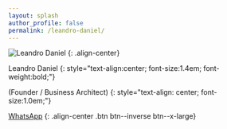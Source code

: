 ```yaml
---
layout: splash
author_profile: false
permalink: /leandro-daniel/
---
```


![Leandro Daniel](/assets/images/leandrodaniel-avatar.png)
{: .align-center}

Leandro Daniel
{: style="text-align:center; font-size:1.4em; font-weight:bold;"}

(Founder / Business Architect)
{: style="text-align: center; font-size:1.0em;"}

[WhatsApp](https://wa.me/5511960784444)
{: .align-center .btn btn--inverse btn--x-large}


